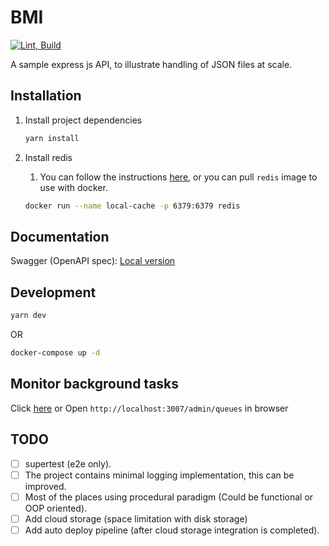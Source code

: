 # BMI 

[![Lint, Build](https://github.com/lakshmaji/code-2022-lakshmaji/actions/workflows/lint_build.yml/badge.svg?branch=main)](https://github.com/lakshmaji/code-2022-lakshmaji/actions/workflows/lint_build.yml)

A sample express js API, to illustrate handling of JSON files at scale.

## Installation

1. Install project dependencies

    ```bash
    yarn install
    ```

2. Install redis

    1. You can follow the instructions [here](https://redis.io/docs/getting-started/installation/), or you can pull `redis` image to use with docker.

    ```bash
    docker run --name local-cache -p 6379:6379 redis
    ```

## Documentation

Swagger (OpenAPI spec): [Local version](http://localhost:3007/docs/)

## Development

```bash
yarn dev
```

OR

```bash
docker-compose up -d
```

## Monitor background tasks

Click [here](http://localhost:3007/admin/queues) or Open `http://localhost:3007/admin/queues` in browser

## TODO

- [ ] supertest (e2e only).
- [ ] The project contains minimal logging implementation, this can be improved.
- [ ] Most of the places using procedural paradigm (Could be functional or OOP oriented).
- [ ] Add cloud storage (space limitation with disk storage)
- [ ] Add auto deploy pipeline (after cloud storage integration is completed).